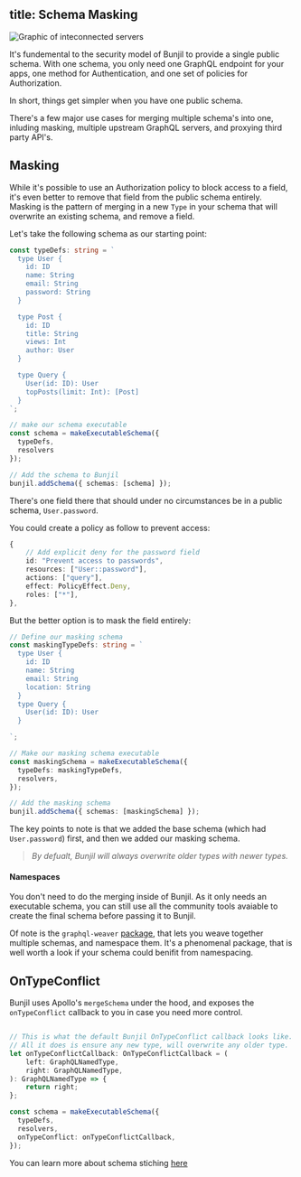 title: Schema Masking
---
<img alt="Graphic of inteconnected servers" src="/images/03 Cloud Server Network.svg" class="ux-icon" />

It's fundemental to the security model of Bunjil to provide a single public schema. With one schema,
you only need one GraphQL endpoint for your apps, one method for Authentication, and one set of policies
for Authorization.

In short, things get simpler when you have one public schema.

There's a few major use cases for merging multiple schema's into one, inluding masking, multiple upstream
GraphQL servers, and proxying third party API's.

## Masking

While it's possible to use an Authorization policy to block access to a field, it's even better to
remove that field from the public schema entirely. Masking is the pattern of merging in a new `Type`
in your schema that will overwrite an existing schema, and remove a field.

Let's take the following schema as our starting point:

```typescript
const typeDefs: string = `
  type User {
    id: ID
    name: String
    email: String
    password: String
  }

  type Post {
    id: ID
    title: String
    views: Int
    author: User
  }

  type Query {
    User(id: ID): User
    topPosts(limit: Int): [Post]
  }
`;

// make our schema executable
const schema = makeExecutableSchema({
  typeDefs,
  resolvers
});

// Add the schema to Bunjil
bunjil.addSchema({ schemas: [schema] });
```

There's one field there that should under no circumstances be in a public schema, `User.password`.

You could create a policy as follow to prevent access:

```typescript
{
    // Add explicit deny for the password field
    id: "Prevent access to passwords",
    resources: ["User::password"],
    actions: ["query"],
    effect: PolicyEffect.Deny,
    roles: ["*"],
},
```

But the better option is to mask the field entirely:

```typescript
// Define our masking schema
const maskingTypeDefs: string = `
  type User {
    id: ID
    name: String
    email: String
    location: String
  }
  type Query {
    User(id: ID): User
  }

`;

// Make our masking schema executable
const maskingSchema = makeExecutableSchema({
  typeDefs: maskingTypeDefs,
  resolvers,
});

// Add the masking schema
bunjil.addSchema({ schemas: [maskingSchema] });
```

The key points to note is that we added the base schema (which had `User.password`) first, and then
we added our masking schema.

> _By defualt, Bunjil will always overwrite older types with newer types._

#### Namespaces

You don't need to do the merging inside of Bunjil. As it only needs an executable schema, you can
still use all the community tools avaiable to create the final schema before passing it to Bunjil.

Of note is the `graphql-weaver` [package](https://github.com/AEB-labs/graphql-weaver), that lets you weave together multiple schemas, and namespace them. It's a phenomenal package, that is well worth a look if your schema could
benifit from namespacing.

## OnTypeConflict

Bunjil uses Apollo's `mergeSchema` under the hood, and exposes the `onTypeConflict` callback to you
in case you need more control.

```typescript

// This is what the default Bunjil OnTypeConflict callback looks like.
// All it does is ensure any new type, will overwrite any older type.
let onTypeConflictCallback: OnTypeConflictCallback = (
    left: GraphQLNamedType,
    right: GraphQLNamedType,
): GraphQLNamedType => {
    return right;
};

const schema = makeExecutableSchema({
  typeDefs,
  resolvers,
  onTypeConflict: onTypeConflictCallback,
});
```

You can learn more about schema stiching [here](https://www.apollographql.com/docs/graphql-tools/schema-stitching.html)
